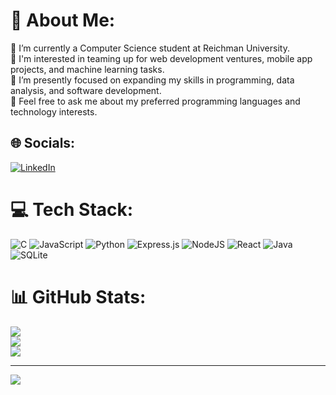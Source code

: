 # 💫 About Me:
🔭 I’m currently a Computer Science student at Reichman University.<br>👯 I'm interested in teaming up for web development ventures, mobile app projects, and machine learning tasks.<br>🌱 I’m presently focused on expanding my skills in programming, data analysis, and software development.<br>💬 Feel free to ask me about my preferred programming languages and technology interests.


## 🌐 Socials:
[![LinkedIn](https://img.shields.io/badge/LinkedIn-%230077B5.svg?logo=linkedin&logoColor=white)](https://linkedin.com/in/jeremy-zanna) 

# 💻 Tech Stack:
![C](https://img.shields.io/badge/c-%2300599C.svg?style=for-the-badge&logo=c&logoColor=white) ![JavaScript](https://img.shields.io/badge/javascript-%23323330.svg?style=for-the-badge&logo=javascript&logoColor=%23F7DF1E) ![Python](https://img.shields.io/badge/python-3670A0?style=for-the-badge&logo=python&logoColor=ffdd54) ![Express.js](https://img.shields.io/badge/express.js-%23404d59.svg?style=for-the-badge&logo=express&logoColor=%2361DAFB) ![NodeJS](https://img.shields.io/badge/node.js-6DA55F?style=for-the-badge&logo=node.js&logoColor=white) ![React](https://img.shields.io/badge/react-%2320232a.svg?style=for-the-badge&logo=react&logoColor=%2361DAFB) ![Java](https://img.shields.io/badge/java-%23ED8B00.svg?style=for-the-badge&logo=java&logoColor=white) ![SQLite](https://img.shields.io/badge/sqlite-%2307405e.svg?style=for-the-badge&logo=sqlite&logoColor=white)
# 📊 GitHub Stats:
![](https://github-readme-stats.vercel.app/api?username=jeremzan&theme=default&hide_border=false&include_all_commits=false&count_private=false)<br/>
![](https://github-readme-streak-stats.herokuapp.com/?user=jeremzan&theme=default&hide_border=false)<br/>
![](https://github-readme-stats.vercel.app/api/top-langs/?username=jeremzan&theme=default&hide_border=false&include_all_commits=false&count_private=false&layout=compact)

---
[![](https://visitcount.itsvg.in/api?id=jeremzan&icon=0&color=0)](https://visitcount.itsvg.in)

<!-- Proudly created with GPRM ( https://gprm.itsvg.in ) -->
